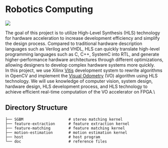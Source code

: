 # Robotics Computing
![](./doc/img/algorithm%20flow.gif)

The goal of this project is to utilize High-Level Synthesis (HLS) technology for hardware acceleration to increase development efficiency and simplify the design process. Compared to traditional hardware description languages such as Verilog and VHDL, HLS can quickly translate high-level programming languages such as C, C++, SystemC into RTL, and generate higher-performance hardware architectures through different optimizations, allowing designers to develop complex hardware systems more quickly. \
In this project, we use Xilinx [Vitis](https://www.xilinx.com/products/design-tools/vitis/vitis-platform.html) development system to rewrite algorithms in OpenCV and implement the [Visual Odometry](https://github.com/FoamoftheSea/KITTI_visual_odometry.git) (VO) algorithm using HLS technology. We will use knowledge of computer vision, system design, hardware design, HLS development process, and HLS technology to achieve efficient real-time computation of the VO accelerator on FPGA.\

## Directory Structure
```
├── SGBM                    # stereo matching kernel
├── feature-extraction      # feature extraction kernel
├── feature-matching        # feature matching kernel
├── motion-estimation       # motion estimation kernel
├── host                    # host program
└── doc                     # reference files
```